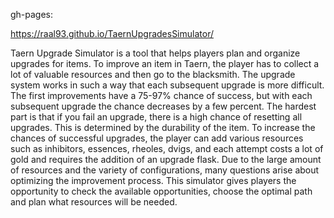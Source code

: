 gh-pages: 

https://raal93.github.io/TaernUpgradesSimulator/


Taern Upgrade Simulator is a tool that helps players plan and organize upgrades for items.
To improve an item in Taern, the player has to collect a lot of valuable resources and then go to the blacksmith. The upgrade system works in such a way that each subsequent upgrade is more difficult. The first improvements have a 75-97% chance of success, but with each subsequent upgrade the chance decreases by a few percent.
The hardest part is that if you fail an upgrade, there is a high chance of resetting all upgrades. This is determined by the durability of the item.
To increase the chances of successful upgrades, the player can add various resources such as inhibitors, essences, rheoles, dvigs, and each attempt costs a lot of gold and requires the addition of an upgrade flask.
Due to the large amount of resources and the variety of configurations, many questions arise about optimizing the improvement process. This simulator gives players the opportunity to check the available opportunities, choose the optimal path and plan what resources will be needed.
